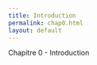 ```yaml
---
title: Introduction
permalink: chap0.html
layout: default
---
```


<div class="title-box">Chapitre 0 - Introduction</div>
